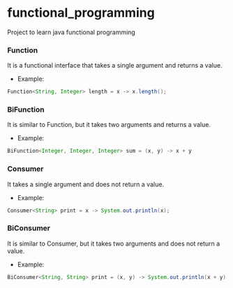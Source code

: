 # functional_programming
Project to learn java functional programming

### Function

It is a functional interface that takes a single argument and returns a value.

- Example:
```java
Function<String, Integer> length = x -> x.length();
```

### BiFunction

It is similar to Function, but it takes two arguments and returns a value.

- Example:
```java
BiFunction<Integer, Integer, Integer> sum = (x, y) -> x + y
```

### Consumer

It takes a single argument and does not return a value.

- Example:
```java
Consumer<String> print = x -> System.out.println(x);
```

### BiConsumer

It is similar to Consumer, but it takes two arguments and does not return a value.

- Example:
```java
BiConsumer<String, String> print = (x, y) -> System.out.println(x + y);
```